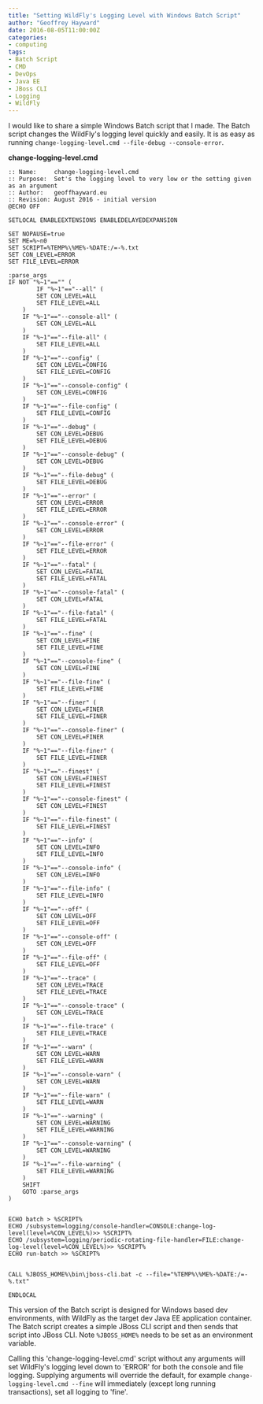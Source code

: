 ```yaml
---
title: "Setting WildFly's Logging Level with Windows Batch Script"
author: "Geoffrey Hayward"
date: 2016-08-05T11:00:00Z
categories:
- computing
tags:
- Batch Script
- CMD
- DevOps
- Java EE
- JBoss CLI
- Logging
- WildFly
---
```

I would like to share a simple Windows Batch script that I made. The Batch script changes the WildFly's logging level quickly and easily. It is as easy as running `change-logging-level.cmd --file-debug --console-error`.

<!--more-->

**change-logging-level.cmd**

```text
:: Name:     change-logging-level.cmd
:: Purpose:  Set's the logging level to very low or the setting given as an argument
:: Author:   geoffhayward.eu
:: Revision: August 2016 - initial version
@ECHO OFF

SETLOCAL ENABLEEXTENSIONS ENABLEDELAYEDEXPANSION

SET NOPAUSE=true
SET ME=%~n0
SET SCRIPT=%TEMP%\%ME%-%DATE:/=-%.txt
SET CON_LEVEL=ERROR
SET FILE_LEVEL=ERROR

:parse_args
IF NOT "%~1"=="" (
		IF "%~1"=="--all" (
		SET CON_LEVEL=ALL
		SET FILE_LEVEL=ALL
	)
	IF "%~1"=="--console-all" (
		SET CON_LEVEL=ALL
	)
	IF "%~1"=="--file-all" (
		SET FILE_LEVEL=ALL
	)
	IF "%~1"=="--config" (
		SET CON_LEVEL=CONFIG
		SET FILE_LEVEL=CONFIG
	)
	IF "%~1"=="--console-config" (
		SET CON_LEVEL=CONFIG
	)
	IF "%~1"=="--file-config" (
		SET FILE_LEVEL=CONFIG
	)
	IF "%~1"=="--debug" (
		SET CON_LEVEL=DEBUG
		SET FILE_LEVEL=DEBUG
	)
	IF "%~1"=="--console-debug" (
		SET CON_LEVEL=DEBUG
	)
	IF "%~1"=="--file-debug" (
		SET FILE_LEVEL=DEBUG
	)
	IF "%~1"=="--error" (
		SET CON_LEVEL=ERROR
		SET FILE_LEVEL=ERROR
	)
	IF "%~1"=="--console-error" (
		SET CON_LEVEL=ERROR
	)
	IF "%~1"=="--file-error" (
		SET FILE_LEVEL=ERROR
	)
	IF "%~1"=="--fatal" (
		SET CON_LEVEL=FATAL
		SET FILE_LEVEL=FATAL
	)
	IF "%~1"=="--console-fatal" (
		SET CON_LEVEL=FATAL
	)
	IF "%~1"=="--file-fatal" (
		SET FILE_LEVEL=FATAL
	)
	IF "%~1"=="--fine" (
		SET CON_LEVEL=FINE
		SET FILE_LEVEL=FINE
	)
	IF "%~1"=="--console-fine" (
		SET CON_LEVEL=FINE
	)
	IF "%~1"=="--file-fine" (
		SET FILE_LEVEL=FINE
	)
	IF "%~1"=="--finer" (
		SET CON_LEVEL=FINER
		SET FILE_LEVEL=FINER
	)
	IF "%~1"=="--console-finer" (
		SET CON_LEVEL=FINER
	)
	IF "%~1"=="--file-finer" (
		SET FILE_LEVEL=FINER
	)
	IF "%~1"=="--finest" (
		SET CON_LEVEL=FINEST
		SET FILE_LEVEL=FINEST
	)
	IF "%~1"=="--console-finest" (
		SET CON_LEVEL=FINEST
	)
	IF "%~1"=="--file-finest" (
		SET FILE_LEVEL=FINEST
	)
	IF "%~1"=="--info" (
		SET CON_LEVEL=INFO
		SET FILE_LEVEL=INFO
	)
	IF "%~1"=="--console-info" (
		SET CON_LEVEL=INFO
	)
	IF "%~1"=="--file-info" (
		SET FILE_LEVEL=INFO
	)
	IF "%~1"=="--off" (
		SET CON_LEVEL=OFF
		SET FILE_LEVEL=OFF
	)
	IF "%~1"=="--console-off" (
		SET CON_LEVEL=OFF
	)
	IF "%~1"=="--file-off" (
		SET FILE_LEVEL=OFF
	)
	IF "%~1"=="--trace" (
		SET CON_LEVEL=TRACE
		SET FILE_LEVEL=TRACE
	)
	IF "%~1"=="--console-trace" (
		SET CON_LEVEL=TRACE
	)
	IF "%~1"=="--file-trace" (
		SET FILE_LEVEL=TRACE
	)
	IF "%~1"=="--warn" (
		SET CON_LEVEL=WARN
		SET FILE_LEVEL=WARN
	)
	IF "%~1"=="--console-warn" (
		SET CON_LEVEL=WARN
	)
	IF "%~1"=="--file-warn" (
		SET FILE_LEVEL=WARN
	)
	IF "%~1"=="--warning" (
		SET CON_LEVEL=WARNING
		SET FILE_LEVEL=WARNING
	)
	IF "%~1"=="--console-warning" (
		SET CON_LEVEL=WARNING
	)
	IF "%~1"=="--file-warning" (
		SET FILE_LEVEL=WARNING
	)
	SHIFT
	GOTO :parse_args
)


ECHO batch > %SCRIPT%
ECHO /subsystem=logging/console-handler=CONSOLE:change-log-level(level=%CON_LEVEL%)>> %SCRIPT%
ECHO /subsystem=logging/periodic-rotating-file-handler=FILE:change-log-level(level=%CON_LEVEL%)>> %SCRIPT%
ECHO run-batch >> %SCRIPT%

 
CALL %JBOSS_HOME%\bin\jboss-cli.bat -c --file="%TEMP%\%ME%-%DATE:/=-%.txt"

ENDLOCAL
```

This version of the Batch script is designed for Windows based dev environments, with WildFly as the target dev Java EE application container. The Batch script creates a simple JBoss CLI script and then sends that script into JBoss CLI. Note `%JBOSS_HOME%` needs to be set as an environment variable.

Calling this 'change-logging-level.cmd' script without any arguments will set WildFly's logging level down to 'ERROR' for both the console and file logging. Supplying arguments will override the default, for example `change-logging-level.cmd --fine` will immediately (except long running transactions), set all logging to 'fine'.
